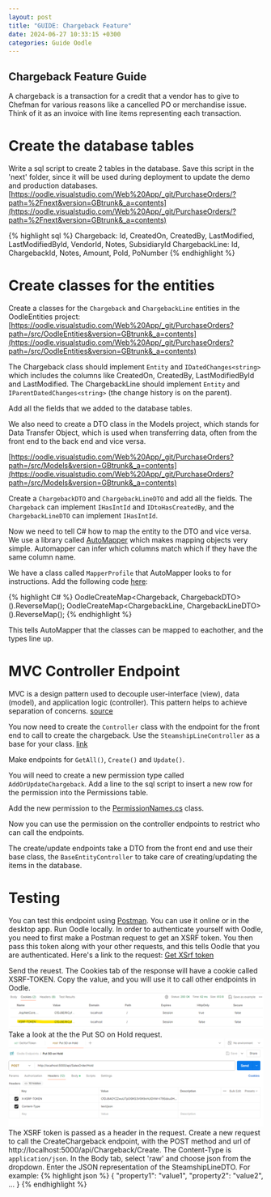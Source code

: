```yaml
---
layout: post
title: "GUIDE: Chargeback Feature"
date: 2024-06-27 10:33:15 +0300
categories: Guide Oodle
---
```


## Chargeback Feature Guide

A chargeback is a transaction for a credit that a vendor has to give to Chefman for various reasons like a cancelled PO or merchandise issue. Think of it as an invoice with line items representing each transaction.

# Create the database tables

Write a sql script to create 2 tables in the database. Save this script in the 'next' folder, since it will be used during deployment to update the demo and production databases.
[https://oodle.visualstudio.com/Web%20App/_git/PurchaseOrders/?path=%2Fnext&version=GBtrunk&_a=contents](https://oodle.visualstudio.com/Web%20App/_git/PurchaseOrders/?path=%2Fnext&version=GBtrunk&_a=contents)

{% highlight sql %}
Chargeback: Id, CreatedOn, CreatedBy, LastModified, LastModifiedById, VendorId, Notes, SubsidiaryId
ChargebackLine: Id, ChargebackId, Notes, Amount, PoId, PoNumber
{% endhighlight %}

# Create classes for the entities
Create a classes for the `Chargeback` and `ChargebackLine` entities in the OodleEntities project: [https://oodle.visualstudio.com/Web%20App/_git/PurchaseOrders?path=/src/OodleEntities&version=GBtrunk&_a=contents](https://oodle.visualstudio.com/Web%20App/_git/PurchaseOrders?path=/src/OodleEntities&version=GBtrunk&_a=contents)

The Chargeback class should implement `Entity` and `IDatedChanges<string>` which includes the columns like CreatedOn, CreatedBy, LastModifiedById and LastModified.
The ChargebackLine should implement `Entity` and `IParentDatedChanges<string>` (the change history is on the parent).

Add all the fields that we added to the database tables.

We also need to create a DTO class in the Models project, which stands for Data Transfer Object, which is used when transferring data, often from the front end to the back end and vice versa.

[https://oodle.visualstudio.com/Web%20App/_git/PurchaseOrders?path=/src/Models&version=GBtrunk&_a=contents](https://oodle.visualstudio.com/Web%20App/_git/PurchaseOrders?path=/src/Models&version=GBtrunk&_a=contents)

Create a `ChargebackDTO` and `ChargebackLineDTO` and add all the fields. The `Chargeback` can implement `IHasIntId` and `IDtoHasCreatedBy`, and the `ChargebackLineDTO` can implement `IHasIntId`.

Now we need to tell C# how to map the entity to the DTO and vice versa. We use a library called [AutoMapper](https://docs.automapper.org/en/stable/Getting-started.html) which makes mapping objects very simple. Automapper can infer which columns match which if they have the same column name.

We have a class called `MapperProfile` that AutoMapper looks to for instructions. Add the following code [here](https://oodle.visualstudio.com/Web%20App/_git/PurchaseOrders?path=/src/WebApp/MapperProfile.cs&version=GBtrunk&line=1725&lineEnd=1725&lineStartColumn=9&lineEndColumn=78&lineStyle=plain&_a=contents):

{% highlight C# %}
OodleCreateMap<Chargeback, ChargebackDTO>().ReverseMap();
OodleCreateMap<ChargebackLine, ChargebackLineDTO>().ReverseMap();
{% endhighlight %}

This tells AutoMapper that the classes can be mapped to eachother, and the types line up.

# MVC Controller Endpoint

MVC is a design pattern used to decouple user-interface (view), data (model), and application logic (controller). This pattern helps to achieve separation of concerns. [source](https://dotnet.microsoft.com/en-us/apps/aspnet/mvc#:~:text=Model%20View%20Controller%20(MVC),to%20achieve%20separation%20of%20concerns.)

You now need to create the `Controller` class with the endpoint for the front end to call to create the chargeback.
Use the `SteamshipLineController` as a base for your class. [link](https://oodle.visualstudio.com/Web%20App/_git/PurchaseOrders?path=/src/WebApp/Controllers/SteamshipLineController.cs&version=GBtrunk&_a=contents)

Make endpoints for `GetAll()`, `Create()` and `Update()`.

You will need to create a new permission type called `AddOrUpdateChargeback`. Add a line to the sql script to insert a new row for the permission into the Permissions table.

Add the new permission to the [PermissionNames.cs](https://oodle.visualstudio.com/Web%20App/_git/PurchaseOrders?path=/src/BaseModels/PermissionNames.cs&version=GBtrunk&_a=contents) class.

Now you can use the permission on the controller endpoints to restrict who can call the endpoints.

The create/update endpoints take a DTO from the front end and use their base class, the `BaseEntityController` to take care of creating/updating the items in the database.

# Testing

You can test this endpoint using [Postman](https://www.postman.com/). You can use it online or in the desktop app.
Run Oodle locally.
In order to authenticate yourself with Oodle, you need to first make a Postman request to get an XSRF token. You then pass this token along with your other requests, and this tells Oodle that you are authenticated.
Here's a link to the request: [Get XSrf token](https://cloudy-capsule-944641.postman.co/workspace/New-Team-Workspace~5cc1fcc0-162b-4f80-96ad-89a5c2aa7976/request/23443504-37025919-32aa-4578-8fc6-11dae92162f6?action=share&source=copy-link&creator=23443504&ctx=documentation)

Send the reuest. The Cookies tab of the response will have a cookie called XSRF-TOKEN. Copy the value, and you will use it to call other endpoints in Oodle.
![alt text](image.png)
Take a look at the the Put SO on Hold request. 
![alt text](image-1.png)
The XSRF token is passed as a header in the request. Create a new request to call the CreateChargeback endpoint, with the POST method and url of http://localhost:5000/api/Chargeback/Create.
The Content-Type is `application/json`. In the Body tab, select 'raw' and choose json from the dropdown.
Enter the JSON representation of the SteamshipLineDTO. For example:
{% highlight json %}
{
  "property1": "value1",
  "property2": "value2",
  ...
}
{% endhighlight %}